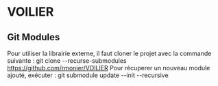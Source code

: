 # VOILIER

## Git Modules

Pour utiliser la librairie externe, il faut cloner le projet avec la commande suivante : git clone --recurse-submodules https://github.com/rmonier/VOILIER
Pour récuperer un nouveau module ajouté, exécuter : git submodule update --init --recursive
